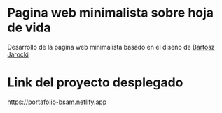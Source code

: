 # Pagina web minimalista sobre hoja de vida

Desarrollo de la pagina web minimalista basado en el diseño de [Bartosz Jarocki](https://github.com/BartoszJarocki/cv)

# Link del proyecto desplegado 
<https://portafolio-bsam.netlify.app>



